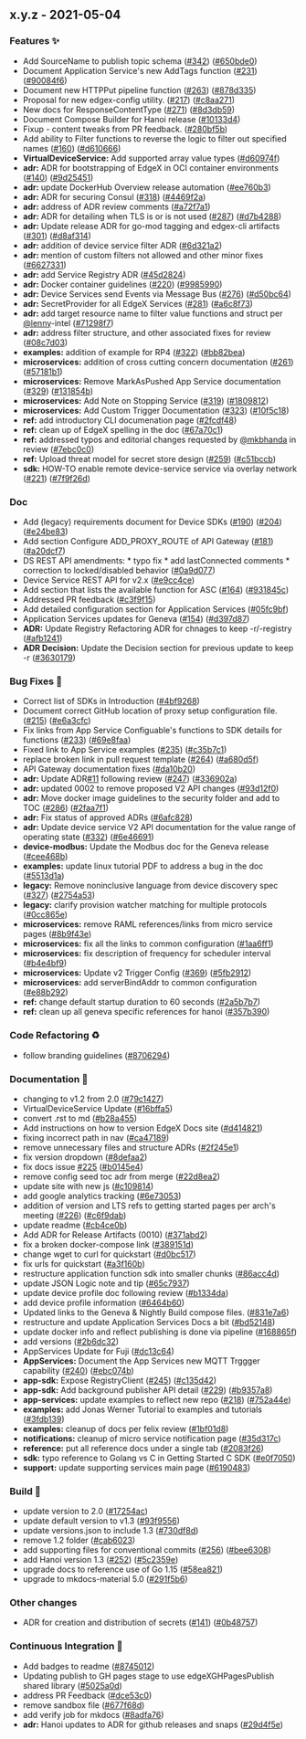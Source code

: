 
<a name="x.y.z"></a>
## x.y.z - 2021-05-04
### Features ✨
- Add SourceName to publish topic schema ([#342](https://github.com/edgexfoundry/edgex-docs/issues/342)) ([#650bde0](https://github.com/edgexfoundry/edgex-docs/commits/650bde0))
- Document Application Service's new AddTags function ([#231](https://github.com/edgexfoundry/edgex-docs/issues/231)) ([#90084f6](https://github.com/edgexfoundry/edgex-docs/commits/90084f6))
- Document new HTTPPut pipeline function ([#263](https://github.com/edgexfoundry/edgex-docs/issues/263)) ([#878d335](https://github.com/edgexfoundry/edgex-docs/commits/878d335))
- Proposal for new edgex-config utility. ([#217](https://github.com/edgexfoundry/edgex-docs/issues/217)) ([#c8aa271](https://github.com/edgexfoundry/edgex-docs/commits/c8aa271))
- New docs for ResponseContentType ([#271](https://github.com/edgexfoundry/edgex-docs/issues/271)) ([#8d3db59](https://github.com/edgexfoundry/edgex-docs/commits/8d3db59))
- Document Compose Builder for Hanoi release ([#10133d4](https://github.com/edgexfoundry/edgex-docs/commits/10133d4))
- Fixup - content tweaks from PR feedback. ([#280bf5b](https://github.com/edgexfoundry/edgex-docs/commits/280bf5b))
- Add ability to Filter functions to reverse the logic to filter out specified names ([#160](https://github.com/edgexfoundry/edgex-docs/issues/160)) ([#d610666](https://github.com/edgexfoundry/edgex-docs/commits/d610666))
- **VirtualDeviceService:** Add supported array value types ([#d60974f](https://github.com/edgexfoundry/edgex-docs/commits/d60974f))
- **adr:** ADR for bootstrapping of EdgeX in OCI container environments ([#140](https://github.com/edgexfoundry/edgex-docs/issues/140)) ([#9d25451](https://github.com/edgexfoundry/edgex-docs/commits/9d25451))
- **adr:** update DockerHub Overview release automation ([#ee760b3](https://github.com/edgexfoundry/edgex-docs/commits/ee760b3))
- **adr:** ADR for securing Consul ([#318](https://github.com/edgexfoundry/edgex-docs/issues/318)) ([#4469f2a](https://github.com/edgexfoundry/edgex-docs/commits/4469f2a))
- **adr:** address of ADR review comments ([#a72f7a1](https://github.com/edgexfoundry/edgex-docs/commits/a72f7a1))
- **adr:** ADR for detailing when TLS is or is not used ([#287](https://github.com/edgexfoundry/edgex-docs/issues/287)) ([#d7b4288](https://github.com/edgexfoundry/edgex-docs/commits/d7b4288))
- **adr:** Update release ADR for go-mod tagging and edgex-cli artifacts ([#301](https://github.com/edgexfoundry/edgex-docs/issues/301)) ([#d8af314](https://github.com/edgexfoundry/edgex-docs/commits/d8af314))
- **adr:** addition of device service filter ADR ([#6d321a2](https://github.com/edgexfoundry/edgex-docs/commits/6d321a2))
- **adr:** mention of custom filters not allowed and other minor fixes ([#6627331](https://github.com/edgexfoundry/edgex-docs/commits/6627331))
- **adr:** add Service Registry ADR ([#45d2824](https://github.com/edgexfoundry/edgex-docs/commits/45d2824))
- **adr:** Docker container guidelines ([#220](https://github.com/edgexfoundry/edgex-docs/issues/220)) ([#9985990](https://github.com/edgexfoundry/edgex-docs/commits/9985990))
- **adr:** Device Services send Events via Message Bus ([#276](https://github.com/edgexfoundry/edgex-docs/issues/276)) ([#d50bc64](https://github.com/edgexfoundry/edgex-docs/commits/d50bc64))
- **adr:** SecretProvider for all EdgeX Services ([#281](https://github.com/edgexfoundry/edgex-docs/issues/281)) ([#a6c8f73](https://github.com/edgexfoundry/edgex-docs/commits/a6c8f73))
- **adr:** add target resource name to filter value functions and struct per [@lenny](:/lenny)-intel ([#71298f7](https://github.com/edgexfoundry/edgex-docs/commits/71298f7))
- **adr:** address filter structure, and other associated fixes for review ([#08c7d03](https://github.com/edgexfoundry/edgex-docs/commits/08c7d03))
- **examples:** addition of example for RP4 ([#322](https://github.com/edgexfoundry/edgex-docs/issues/322)) ([#bb82bea](https://github.com/edgexfoundry/edgex-docs/commits/bb82bea))
- **microservices:** addition of cross cutting concern documentation ([#261](https://github.com/edgexfoundry/edgex-docs/issues/261)) ([#57181b1](https://github.com/edgexfoundry/edgex-docs/commits/57181b1))
- **microservices:** Remove MarkAsPushed App Service documentation ([#329](https://github.com/edgexfoundry/edgex-docs/issues/329)) ([#131854b](https://github.com/edgexfoundry/edgex-docs/commits/131854b))
- **microservices:** Add Note on Stopping Service ([#319](https://github.com/edgexfoundry/edgex-docs/issues/319)) ([#1809812](https://github.com/edgexfoundry/edgex-docs/commits/1809812))
- **microservices:** Add Custom Trigger Documentation ([#323](https://github.com/edgexfoundry/edgex-docs/issues/323)) ([#10f5c18](https://github.com/edgexfoundry/edgex-docs/commits/10f5c18))
- **ref:** add introductory CLI documenation page ([#2fcdf48](https://github.com/edgexfoundry/edgex-docs/commits/2fcdf48))
- **ref:** clean up of EdgeX spelling in the doc ([#67a70c1](https://github.com/edgexfoundry/edgex-docs/commits/67a70c1))
- **ref:** addressed typos and editorial changes requested by [@mkbhanda](:/mkbhanda) in review ([#7ebc0c0](https://github.com/edgexfoundry/edgex-docs/commits/7ebc0c0))
- **ref:** Upload threat model for secret store design ([#259](https://github.com/edgexfoundry/edgex-docs/issues/259)) ([#c51bccb](https://github.com/edgexfoundry/edgex-docs/commits/c51bccb))
- **sdk:** HOW-TO enable remote device-service service via overlay network ([#221](https://github.com/edgexfoundry/edgex-docs/issues/221)) ([#7f9f26d](https://github.com/edgexfoundry/edgex-docs/commits/7f9f26d))
### Doc
- Add (legacy) requirements document for Device SDKs ([#190](https://github.com/edgexfoundry/edgex-docs/issues/190)) ([#204](https://github.com/edgexfoundry/edgex-docs/issues/204)) ([#e24be83](https://github.com/edgexfoundry/edgex-docs/commits/e24be83))
- Add section Configure ADD_PROXY_ROUTE of API Gateway ([#181](https://github.com/edgexfoundry/edgex-docs/issues/181)) ([#a20dcf7](https://github.com/edgexfoundry/edgex-docs/commits/a20dcf7))
- DS REST API amendments: * typo fix * add lastConnected comments * correction to locked/disabled behavior ([#0a9d077](https://github.com/edgexfoundry/edgex-docs/commits/0a9d077))
- Device Service REST API for v2.x ([#e9cc4ce](https://github.com/edgexfoundry/edgex-docs/commits/e9cc4ce))
- Add section that lists the available function for ASC ([#164](https://github.com/edgexfoundry/edgex-docs/issues/164)) ([#931845c](https://github.com/edgexfoundry/edgex-docs/commits/931845c))
- Addressed PR feedback ([#c3f9f15](https://github.com/edgexfoundry/edgex-docs/commits/c3f9f15))
- Add detailed configuration section for Application Services ([#05fc9bf](https://github.com/edgexfoundry/edgex-docs/commits/05fc9bf))
- Application Services updates for Geneva ([#154](https://github.com/edgexfoundry/edgex-docs/issues/154)) ([#d397d87](https://github.com/edgexfoundry/edgex-docs/commits/d397d87))
- **ADR:** Update Registry Refactoring ADR for chnages to keep -r/-registry ([#afb1241](https://github.com/edgexfoundry/edgex-docs/commits/afb1241))
- **ADR Decision:** Update the Decision section for previous update to keep -r ([#3630179](https://github.com/edgexfoundry/edgex-docs/commits/3630179))
### Bug Fixes 🐛
- Correct list of SDKs in Introduction ([#4bf9268](https://github.com/edgexfoundry/edgex-docs/commits/4bf9268))
- Document correct GitHub location of proxy setup configuration file. ([#215](https://github.com/edgexfoundry/edgex-docs/issues/215)) ([#e6a3cfc](https://github.com/edgexfoundry/edgex-docs/commits/e6a3cfc))
- Fix links from App Service Configuable's functions to SDK details for functions ([#233](https://github.com/edgexfoundry/edgex-docs/issues/233)) ([#69e8faa](https://github.com/edgexfoundry/edgex-docs/commits/69e8faa))
- Fixed link to App Service examples ([#235](https://github.com/edgexfoundry/edgex-docs/issues/235)) ([#c35b7c1](https://github.com/edgexfoundry/edgex-docs/commits/c35b7c1))
- replace broken link in pull request template ([#264](https://github.com/edgexfoundry/edgex-docs/issues/264)) ([#a680d5f](https://github.com/edgexfoundry/edgex-docs/commits/a680d5f))
- API Gateway documentation fixes ([#da10b20](https://github.com/edgexfoundry/edgex-docs/commits/da10b20))
- **adr:** Update ADR[#11](https://github.com/edgexfoundry/edgex-docs/issues/11) following review ([#247](https://github.com/edgexfoundry/edgex-docs/issues/247)) ([#336902a](https://github.com/edgexfoundry/edgex-docs/commits/336902a))
- **adr:** updated 0002 to remove proposed V2 API changes ([#93d12f0](https://github.com/edgexfoundry/edgex-docs/commits/93d12f0))
- **adr:** Move docker image guidelines to the security folder and add to TOC ([#286](https://github.com/edgexfoundry/edgex-docs/issues/286)) ([#2faa7f1](https://github.com/edgexfoundry/edgex-docs/commits/2faa7f1))
- **adr:** Fix status of approved ADRs ([#6afc828](https://github.com/edgexfoundry/edgex-docs/commits/6afc828))
- **adr:** Update device service V2 API documentation for the value range of operating state ([#332](https://github.com/edgexfoundry/edgex-docs/issues/332)) ([#6e46691](https://github.com/edgexfoundry/edgex-docs/commits/6e46691))
- **device-modbus:** Update the Modbus doc for the Geneva release ([#cee468b](https://github.com/edgexfoundry/edgex-docs/commits/cee468b))
- **examples:** update linux tutorial PDF to address a bug in the doc ([#5513d1a](https://github.com/edgexfoundry/edgex-docs/commits/5513d1a))
- **legacy:** Remove noninclusive language from device discovery spec ([#327](https://github.com/edgexfoundry/edgex-docs/issues/327)) ([#2754a53](https://github.com/edgexfoundry/edgex-docs/commits/2754a53))
- **legacy:** clarify provision watcher matching for multiple protocols ([#0cc865e](https://github.com/edgexfoundry/edgex-docs/commits/0cc865e))
- **microservices:** remove RAML references/links from micro service pages ([#8b9f43e](https://github.com/edgexfoundry/edgex-docs/commits/8b9f43e))
- **microservices:** fix all the links to common configuration ([#1aa6ff1](https://github.com/edgexfoundry/edgex-docs/commits/1aa6ff1))
- **microservices:** fix description of frequency for scheduler interval ([#b4e4bf9](https://github.com/edgexfoundry/edgex-docs/commits/b4e4bf9))
- **microservices:** Update v2 Trigger Config ([#369](https://github.com/edgexfoundry/edgex-docs/issues/369)) ([#5fb2912](https://github.com/edgexfoundry/edgex-docs/commits/5fb2912))
- **microservices:** add serverBindAddr to common configuration ([#e88b292](https://github.com/edgexfoundry/edgex-docs/commits/e88b292))
- **ref:** change default startup duration to 60 seconds ([#2a5b7b7](https://github.com/edgexfoundry/edgex-docs/commits/2a5b7b7))
- **ref:** clean up all geneva specific references for hanoi ([#357b390](https://github.com/edgexfoundry/edgex-docs/commits/357b390))
### Code Refactoring ♻
- follow branding guidelines ([#8706294](https://github.com/edgexfoundry/edgex-docs/commits/8706294))
### Documentation 📖
- changing to v1.2 from 2.0 ([#79c1427](https://github.com/edgexfoundry/edgex-docs/commits/79c1427))
- VirtualDeviceService Update ([#16bffa5](https://github.com/edgexfoundry/edgex-docs/commits/16bffa5))
- convert .rst to md ([#b28a455](https://github.com/edgexfoundry/edgex-docs/commits/b28a455))
- Add instructions on how to version EdgeX Docs site ([#d414821](https://github.com/edgexfoundry/edgex-docs/commits/d414821))
- fixing incorrect path in nav ([#ca47189](https://github.com/edgexfoundry/edgex-docs/commits/ca47189))
- remove unnecessary files and structure ADRs ([#2f245e1](https://github.com/edgexfoundry/edgex-docs/commits/2f245e1))
- fix version dropdown ([#8defaa2](https://github.com/edgexfoundry/edgex-docs/commits/8defaa2))
- fix docs issue [#225](https://github.com/edgexfoundry/edgex-docs/issues/225) ([#b0145e4](https://github.com/edgexfoundry/edgex-docs/commits/b0145e4))
- remove config seed toc adr from merge ([#22d8ea2](https://github.com/edgexfoundry/edgex-docs/commits/22d8ea2))
- update site with new js ([#c109814](https://github.com/edgexfoundry/edgex-docs/commits/c109814))
- add google analytics tracking ([#6e73053](https://github.com/edgexfoundry/edgex-docs/commits/6e73053))
- addition of version and LTS refs to getting started pages per arch's meeting ([#226](https://github.com/edgexfoundry/edgex-docs/issues/226)) ([#c6f9dab](https://github.com/edgexfoundry/edgex-docs/commits/c6f9dab))
- update readme ([#cb4ce0b](https://github.com/edgexfoundry/edgex-docs/commits/cb4ce0b))
- Add ADR for Release Artifacts (0010) ([#371abd2](https://github.com/edgexfoundry/edgex-docs/commits/371abd2))
- fix a broken docker-compose link ([#389151d](https://github.com/edgexfoundry/edgex-docs/commits/389151d))
- change wget to curl for quickstart ([#d0bc517](https://github.com/edgexfoundry/edgex-docs/commits/d0bc517))
- fix urls for quickstart ([#a3f160b](https://github.com/edgexfoundry/edgex-docs/commits/a3f160b))
- restructure application function sdk into smaller chunks ([#86acc4d](https://github.com/edgexfoundry/edgex-docs/commits/86acc4d))
- update JSON Logic note and tip ([#65c7937](https://github.com/edgexfoundry/edgex-docs/commits/65c7937))
- update device profile doc following review ([#b1334da](https://github.com/edgexfoundry/edgex-docs/commits/b1334da))
- add device profile information ([#6464b60](https://github.com/edgexfoundry/edgex-docs/commits/6464b60))
- Updated links to the Geneva & Nightly Build compose files. ([#831e7a6](https://github.com/edgexfoundry/edgex-docs/commits/831e7a6))
- restructure and update Application Services Docs a bit ([#bd52148](https://github.com/edgexfoundry/edgex-docs/commits/bd52148))
- update docker info and reflect publishing is done via pipeline ([#168865f](https://github.com/edgexfoundry/edgex-docs/commits/168865f))
- add versions ([#2b6dc32](https://github.com/edgexfoundry/edgex-docs/commits/2b6dc32))
- AppServices Update for Fuji ([#dc13c64](https://github.com/edgexfoundry/edgex-docs/commits/dc13c64))
- **AppServices:** Document the App Services new MQTT Trggger capability ([#240](https://github.com/edgexfoundry/edgex-docs/issues/240)) ([#ebc074b](https://github.com/edgexfoundry/edgex-docs/commits/ebc074b))
- **app-sdk:** Expose RegistryClient ([#245](https://github.com/edgexfoundry/edgex-docs/issues/245)) ([#c135d42](https://github.com/edgexfoundry/edgex-docs/commits/c135d42))
- **app-sdk:** Add background publisher API detail ([#229](https://github.com/edgexfoundry/edgex-docs/issues/229)) ([#b9357a8](https://github.com/edgexfoundry/edgex-docs/commits/b9357a8))
- **app-services:** update examples to reflect new repo ([#218](https://github.com/edgexfoundry/edgex-docs/issues/218)) ([#752a44e](https://github.com/edgexfoundry/edgex-docs/commits/752a44e))
- **examples:** add Jonas Werner Tutorial to examples and tutorials ([#3fdb139](https://github.com/edgexfoundry/edgex-docs/commits/3fdb139))
- **examples:** cleanup of docs per felix review ([#1bf01d8](https://github.com/edgexfoundry/edgex-docs/commits/1bf01d8))
- **notifications:** cleanup of micro service notification page ([#35d317c](https://github.com/edgexfoundry/edgex-docs/commits/35d317c))
- **reference:** put all reference docs under a single tab ([#2083f26](https://github.com/edgexfoundry/edgex-docs/commits/2083f26))
- **sdk:** typo reference to Golang vs C in Getting Started C SDK ([#e0f7050](https://github.com/edgexfoundry/edgex-docs/commits/e0f7050))
- **support:** update supporting services main page ([#6190483](https://github.com/edgexfoundry/edgex-docs/commits/6190483))
### Build 👷
- update version to 2.0 ([#17254ac](https://github.com/edgexfoundry/edgex-docs/commits/17254ac))
- update default version to v1.3 ([#93f9556](https://github.com/edgexfoundry/edgex-docs/commits/93f9556))
- update versions.json to include 1.3 ([#730df8d](https://github.com/edgexfoundry/edgex-docs/commits/730df8d))
- remove 1.2 folder ([#cab6023](https://github.com/edgexfoundry/edgex-docs/commits/cab6023))
- add supporting files for conventional commits ([#256](https://github.com/edgexfoundry/edgex-docs/issues/256)) ([#bee6308](https://github.com/edgexfoundry/edgex-docs/commits/bee6308))
- add Hanoi version 1.3 ([#252](https://github.com/edgexfoundry/edgex-docs/issues/252)) ([#5c2359e](https://github.com/edgexfoundry/edgex-docs/commits/5c2359e))
- upgrade docs to reference use of Go 1.15 ([#58ea821](https://github.com/edgexfoundry/edgex-docs/commits/58ea821))
- upgrade to mkdocs-material 5.0 ([#291f5b6](https://github.com/edgexfoundry/edgex-docs/commits/291f5b6))
### Other changes
- ADR for creation and distribution of secrets ([#141](https://github.com/edgexfoundry/edgex-docs/issues/141)) ([#0b48757](https://github.com/edgexfoundry/edgex-docs/commits/0b48757))
### Continuous Integration 🔄
- Add badges to readme ([#8745012](https://github.com/edgexfoundry/edgex-docs/commits/8745012))
- Updating publish to GH pages stage to use edgeXGHPagesPublish shared library ([#5025a0d](https://github.com/edgexfoundry/edgex-docs/commits/5025a0d))
- address PR Feedback ([#dce53c0](https://github.com/edgexfoundry/edgex-docs/commits/dce53c0))
- remove sandbox file ([#677f68d](https://github.com/edgexfoundry/edgex-docs/commits/677f68d))
- add verify job for mkdocs ([#8adfa76](https://github.com/edgexfoundry/edgex-docs/commits/8adfa76))
- **adr:** Hanoi updates to ADR for github releases and snaps ([#29d4f5e](https://github.com/edgexfoundry/edgex-docs/commits/29d4f5e))

[Unreleased]: https://github.com/edgexfoundry/edgex-docs/compare/x.y.z...HEAD
